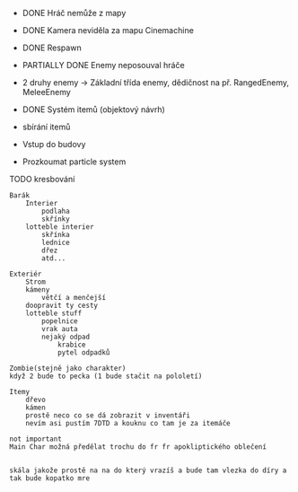 
- DONE Hráč nemůže z mapy
- DONE Kamera neviděla za mapu Cinemachine
- DONE Respawn

- PARTIALLY DONE Enemy neposouval hráče
- 2 druhy enemy -> Základní třída enemy, dědičnost na př. RangedEnemy, MeleeEnemy

- DONE Systém itemů (objektový návrh)

- sbírání itemů

- Vstup do budovy

- Prozkoumat particle system




TODO kresbování
   
    Barák   
        Interier
            podlaha
            skřínky
        lotteble interier 
            skřínka
            lednice
            dřez
            atd...

    Exteriér
        Strom
        kámeny
            větčí a menčejší
        doopravit ty cesty 
        lotteble stuff
            popelnice 
            vrak auta
            nejaký odpad 
                krabice 
                pytel odpadků
    
    Zombie(stejně jako charakter)
    když 2 bude to pecka (1 bude stačit na pololetí)
    
    Itemy
        dřevo
        kámen
        prostě neco co se dá zobrazit v inventáři 
        nevím asi pustím 7DTD a kouknu co tam je za itemáče

    not important 
    Main Char možná předělat trochu do fr fr apokliptického oblečení


    skála jakože prostě na na do který vrazíš a bude tam vlezka do díry a tak bude kopatko mre
